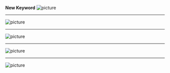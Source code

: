 **New Keyword**
![picture](https://i.ibb.co/wgLzwgt/image.png)

<hr>

![picture](https://i.ibb.co/kS8cPXC/image.png)

<hr>

![picture](https://i.ibb.co/pXKMJv6/image.png)

<hr>

![picture](https://i.ibb.co/y6zRqK5/image.png)

<hr>

![picture](https://i.ibb.co/bQ7nJFW/image.png)
